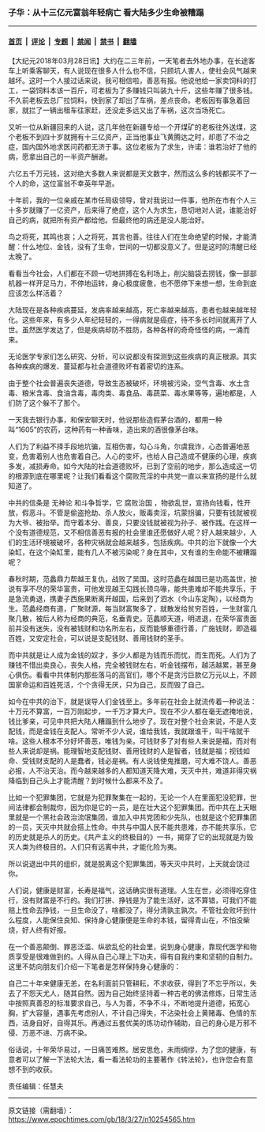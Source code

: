 ### 子华：从十三亿元富翁年轻病亡 看大陆多少生命被糟蹋

---

#### [首页](../../../..?n10254565) &nbsp;|&nbsp; [评论](../../../../../epoch-comment?n10254565) &nbsp;|&nbsp; [专题](../../../../../epoch-special?n10254565) &nbsp;|&nbsp; [禁闻](../../../../../epoch-news?n10254565) &nbsp;|&nbsp; [禁书](../../../../../books?n10254565) &nbsp;|&nbsp; [翻墙](https://github.com/gfw-breaker/nogfw/blob/master/README.md?n10254565)


<div class="post_content" id="artbody" itemprop="articleBody">
 <!-- article content begin -->
 <p>
  【大纪元2018年03月28日讯】大约在二三年前，一天笔者去外地办事，在长途客车上听乘客聊天，有人说现在很多人什么也不信，只顾坑人害人，使社会风气越来越坏。这时一个人接过话来说，我可相信啦，善恶有报。他说他给一家卖饲料的打工，一袋饲料本该一百斤，可老板为了多赚钱只叫装九十斤，这些年赚了很多钱。不久前老板去总厂拉饲料，快到家了却出了车祸，差点丧命。老板因有事急着回家，就拦了一辆出租车往家赶，还没走多远又出了车祸，这次当场死亡。
 </p>
 <p>
  又听一位从新疆回来的人说，这几年他在新疆专给一个开煤矿的老板往外送煤，这个老板不到四十岁就拥有十三亿资产，正当他事业飞黄腾达之时，却患了不治之症，国内国外地求医问药都无济于事。这位老板为了求生，许诺：谁若治好了他的病，愿拿出自己的一半资产酬谢。
 </p>
 <p>
  六亿五千万元钱，这对绝大多数人来说都是天文数字，然而这么多的钱都买不了一个人的命，这位富翁不幸英年早逝。
 </p>
 <p>
  十年前，我的一位亲戚在某市任局级领导，曾对我说过一件事，他所在市有个人三十多岁就赚了一亿资产，后来得了绝症，这个人为求生，恳切地对人说，谁能治好自己的病，就把所有资产都给他。但最终他的病还是没人能治好。
 </p>
 <p>
  鸟之将死，其鸣也哀；人之将死，其言也善。往往人们在生命绝望的时候，才能清醒：什么地位、金钱，没有了生命，世间的一切都没意义了。但是这时的清醒已经太晚了。
 </p>
 <p>
  看看当今社会，人们都在不顾一切地拼搏在名利场上，削尖脑袋去捞钱，像一部部机器一样开足马力，不停地运转，身心极度疲惫，也不愿停下来想一想，生命到底应该怎么样活着？
 </p>
 <p>
  大陆现在是各种疾病蔓延，发病率越来越高，死亡率越来越高，患者也越来越年轻化。这些年来，有多少人年纪轻轻的，一得病就是癌症，待不多长时间就离开了人世。虽然医学发达了，但是疾病却防不胜防，各种各样的奇奇怪怪的病，一涌而来。
 </p>
 <p>
  无论医学专家们怎么研究、分析，可以说都没有探测到这些疾病的真正根源。其实各种疾病的爆发、蔓延都与社会道德败坏有着密切的连系。
 </p>
 <p>
  由于整个社会普遍丧失道德，导致生态被破坏，环境被污染，空气含毒、水土含毒、粮米含毒、食油含毒，毒肉类、毒食品、毒蔬菜、毒水果等等，遍地都是，人们防了这个躲不了那个。
 </p>
 <p>
  一天我去银行办事，和保安聊天时，他说那些造假茅台酒的，都用一种叫“1605”的农药，这种药有一种香味，造出来的酒很像茅台味。
 </p>
 <p>
  人们为了利益不择手段地坑骗，互相伤害，勾心斗角，尔虞我诈，心态普遍地恶变，危害着别人也危害着自己。人心的变坏，也给人自己造成不健康的心理，疾病多发，减损寿命。如今大陆的社会道德败坏，已到了空前的地步，那么造成这一切的根源到底在哪里呢？让我们看看这个腐败荒淫的中共党一直以来宣扬的是什么就知道了。
 </p>
 <p>
  中共的信条是
  <ok href="https://www.epochtimes.com/gb/tag/%E6%97%A0%E7%A5%9E%E8%AE%BA.html">
   无神论
  </ok>
  和斗争哲学，它
  <ok href="https://www.epochtimes.com/gb/tag/%E8%85%90%E8%B4%A5%E6%B2%BB%E5%9B%BD.html">
   腐败治国
  </ok>
  ，物欲乱世，宣扬向钱看，性开放，假恶斗。不管是偷盗抢劫、杀人放火，贩毒卖淫，坑蒙拐骗，只要有钱就被视为大爷、被抬举。而守着本分、善良，只要没钱就被视为孙子、被作践。在这样一个没有道德规范，又不相信善恶有报的社会里谁还愿做好人呢？好人越来越少，人们的生活环境被破坏，各种灾祸就会越来越多，包括疾病。中共的治下就像一个大染缸，在这个染缸里，能有几人不被污染呢？身在其中，又有谁的生命能不被糟蹋呢？
 </p>
 <p>
  春秋时期，范蠡鼎力帮越王复仇，战败了吴国。这时范蠡在越国已是功高盖世，按说有享不尽的荣华富贵，可他发现越王勾践长颈乌喙，能共患难却不能共享乐，于是急流勇退，携妻子西施果断离开越国，后来到了泗水（今山东定陶），以经商为生。范蠡经商有道，广聚财源，每当财富聚多了，就散发给贫穷百姓，一生财富几聚几散，被后人称为经商的典范，名垂青史。范蠡顺天道，明进退，在荣华富贵面前并没有迷失，没有被钱财和功名所左右，反而能够重德行善，广施钱财，即造福百姓，又安定社会，可以说是支配钱财、善用钱财的圣手。
 </p>
 <p>
  而中共就是让人成为金钱的奴才，多少人都是为钱而乐而忧，而生而死。人们为了赚钱不惜出卖良心，丧失人格，完全被钱财左右，听金钱摆布，越活越累，甚至身心俱伤。看看中共体制内那些落马的高官们，哪个不是贪污巨款亿万元以上，不顾国家命运和百姓死活，个个贪得无厌，只为自己，反而毁了自己。
 </p>
 <p>
  如今在中共的治下，就是误导人们金钱至上。多年前在社会上就流传着一种说法：十万元不算富，一百万刚起步，一千万才算大户。现在不少人都在毫无遮掩地说，钱比爹亲，可见中共把大陆人糟蹋到什么地步了。现在对整个社会来说，不是人支配钱，而是金钱在支配人。常听不少人说，谁给我钱，我就跟谁干，叫干啥就干啥。这些人根本不分好坏善恶，唯钱为亲。可钱财多了对有些人来说是福，而对有些人来说却是祸。能理智地支配钱财、善用钱财的人是智者，钱就是福；视钱如命、受钱财支配的人是蠢者，钱必是祸。有人说钱使鬼推磨，可大难不饶人。善恶必报，人不治天治。而今越来越多的人都知道天降大难，天灭中共，难道非得灾祸降临到自己头上才能清醒？到时候什么都来不及了。
 </p>
 <p>
  比如一个犯罪集团，它就是为犯罪聚集在一起的，无论一个人在里面犯没犯罪，世间法律都会制裁你，因为你是它的一员，是在壮大这个犯罪集团。而中共在上天眼里就是一个黑社会政治流氓集团，谁加入中共党团和少先队，也就是这个犯罪集团的一员，天灭中共就会搭上性命。中共与中国人民不能共患难，亦不能共享乐，它的历史就是杀人的历史。《共产主义的终极目的》一书，揭穿了它的出现就是为毁灭人类为终极目的。人们只有远离中共，才能化险为夷。
 </p>
 <p>
  所以说退出中共的组织，就是脱离这个犯罪集团，等天灭中共时，上天就会饶过你。
 </p>
 <p>
  人们说，健康是财富，长寿是福气，这话确实很有道理。人生在世，必须得吃穿住行，没有财富是不行的。我们打拼、挣钱是为了能生活好，这不算错，可我们不能赔上性命去挣钱，一旦生命没了，啥都没了，得分清孰主孰次。不管社会败坏到什么程度，人能保住良知、保持身心健康便是生命的本钱，留得青山在，不怕没柴烧，好人终有好报。
 </p>
 <p>
  在一个善恶颠倒、罪恶泛滥、纵欲乱伦的社会里，说到身心健康，靠现代医学和物质享受是很难做到的。人得从自己心理上下功夫，得有自我约束和坚韧的自制力。这里不妨向朋友们介绍一下笔者是怎样保持身心健康的：
 </p>
 <p>
  自己二十年来健康无恙，在名利面前只管耕耘，不求收获，得到了不忘乎所以，失去了不怨天尤人，随其自然。因为自己始终坚持着一种古老的佛法修炼，日常生活中按照真善忍的标准要求自己，与人为善，不争不斗，不断地提升道德，拓宽心胸，扩大容量，遇事先考虑别人，不计自己得失，不沾染社会上黄赌毒、色情的东西，洁身自好，自得其乐。再通过五套优美的炼功动作辅助，自己的身心是万邪不侵、万恶不进、万病不染。
 </p>
 <p>
  俗话说，十年荣华易过，一日痛苦难熬。居安思危，未雨绸缪，为了您的健康，有意者可以了解一下法轮大法，看一看法轮功的主要著作《转法轮》，也许您会有意想不到的收获。
 </p>
 <p>
  责任编辑：任慧夫
 </p>
 <!-- article content end -->
 <div id="below_article_ad">
 </div>
</div>


---

原文链接（需翻墙）：https://www.epochtimes.com/gb/18/3/27/n10254565.htm